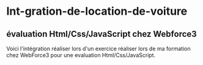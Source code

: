 # Int-gration-de-location-de-voiture
## évaluation Html/Css/JavaScript chez Webforce3

Voici l'intégration réaliser lors d'un exercice réaliser lors de ma formation chez WebForce3 pour une evaluation Html/Css/JavaScript.
